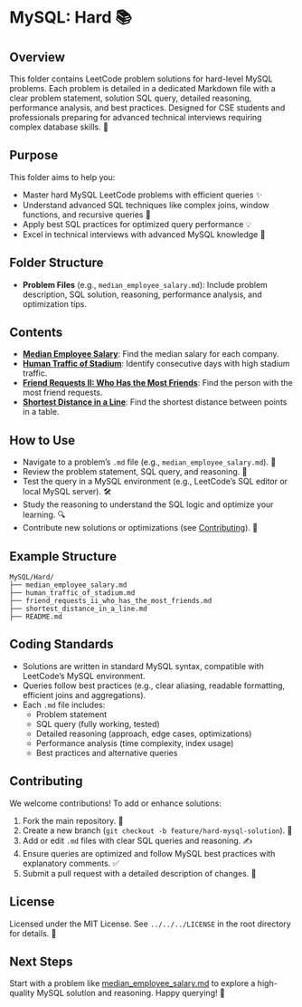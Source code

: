 # MySQL: Hard 📚

## Overview
This folder contains LeetCode problem solutions for hard-level MySQL problems. Each problem is detailed in a dedicated Markdown file with a clear problem statement, solution SQL query, detailed reasoning, performance analysis, and best practices. Designed for CSE students and professionals preparing for advanced technical interviews requiring complex database skills. 🚀

## Purpose
This folder aims to help you:
- Master hard MySQL LeetCode problems with efficient queries ✨
- Understand advanced SQL techniques like complex joins, window functions, and recursive queries 🧠
- Apply best SQL practices for optimized query performance 💡
- Excel in technical interviews with advanced MySQL knowledge 🎯

## Folder Structure
- **Problem Files** (e.g., `median_employee_salary.md`): Include problem description, SQL solution, reasoning, performance analysis, and optimization tips.

## Contents
- **[Median Employee Salary](./median_employee_salary.md)**: Find the median salary for each company.
- **[Human Traffic of Stadium](./human_traffic_of_stadium.md)**: Identify consecutive days with high stadium traffic.
- **[Friend Requests II: Who Has the Most Friends](./friend_requests_ii_who_has_the_most_friends.md)**: Find the person with the most friend requests.
- **[Shortest Distance in a Line](./shortest_distance_in_a_line.md)**: Find the shortest distance between points in a table.

## How to Use
- Navigate to a problem’s `.md` file (e.g., `median_employee_salary.md`). 📂
- Review the problem statement, SQL query, and reasoning. 📝
- Test the query in a MySQL environment (e.g., LeetCode’s SQL editor or local MySQL server). 🛠️
- Study the reasoning to understand the SQL logic and optimize your learning. 🔍
- Contribute new solutions or optimizations (see [Contributing](#contributing)). 🤗

## Example Structure
```
MySQL/Hard/
├── median_employee_salary.md
├── human_traffic_of_stadium.md
├── friend_requests_ii_who_has_the_most_friends.md
├── shortest_distance_in_a_line.md
├── README.md
```

## Coding Standards
- Solutions are written in standard MySQL syntax, compatible with LeetCode’s MySQL environment.
- Queries follow best practices (e.g., clear aliasing, readable formatting, efficient joins and aggregations).
- Each `.md` file includes:
  - Problem statement
  - SQL query (fully working, tested)
  - Detailed reasoning (approach, edge cases, optimizations)
  - Performance analysis (time complexity, index usage)
  - Best practices and alternative queries

## Contributing
We welcome contributions! To add or enhance solutions:
1. Fork the main repository. 🍴
2. Create a new branch (`git checkout -b feature/hard-mysql-solution`). 🌿
3. Add or edit `.md` files with clear SQL queries and reasoning. ✍️
4. Ensure queries are optimized and follow MySQL best practices with explanatory comments. ✅
5. Submit a pull request with a detailed description of changes. 🚀

## License
Licensed under the MIT License. See `../../../LICENSE` in the root directory for details. 📜

## Next Steps
Start with a problem like [median_employee_salary.md](./median_employee_salary.md) to explore a high-quality MySQL solution and reasoning. Happy querying! 🌟